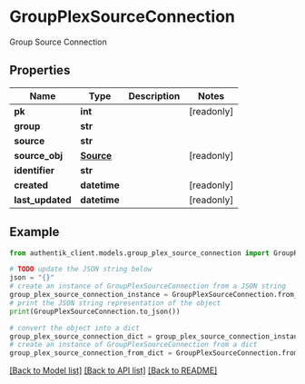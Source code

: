# GroupPlexSourceConnection

Group Source Connection

## Properties

Name | Type | Description | Notes
------------ | ------------- | ------------- | -------------
**pk** | **int** |  | [readonly] 
**group** | **str** |  | 
**source** | **str** |  | 
**source_obj** | [**Source**](Source.md) |  | [readonly] 
**identifier** | **str** |  | 
**created** | **datetime** |  | [readonly] 
**last_updated** | **datetime** |  | [readonly] 

## Example

```python
from authentik_client.models.group_plex_source_connection import GroupPlexSourceConnection

# TODO update the JSON string below
json = "{}"
# create an instance of GroupPlexSourceConnection from a JSON string
group_plex_source_connection_instance = GroupPlexSourceConnection.from_json(json)
# print the JSON string representation of the object
print(GroupPlexSourceConnection.to_json())

# convert the object into a dict
group_plex_source_connection_dict = group_plex_source_connection_instance.to_dict()
# create an instance of GroupPlexSourceConnection from a dict
group_plex_source_connection_from_dict = GroupPlexSourceConnection.from_dict(group_plex_source_connection_dict)
```
[[Back to Model list]](../README.md#documentation-for-models) [[Back to API list]](../README.md#documentation-for-api-endpoints) [[Back to README]](../README.md)


